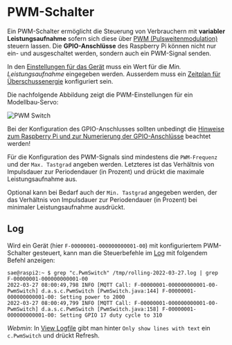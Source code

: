 # PWM-Schalter
Ein PWM-Schalter ermöglicht die Steuerung von Verbrauchern mit **variabler Leistungsaufnahme** sofern sich diese über [PWM (Pulsweitenmodulation)](https://de.wikipedia.org/wiki/Pulsdauermodulation) steuern lassen. Die **GPIO-Anschlüsse** des Raspberry Pi können nicht nur ein- und ausgeschaltet werden, sondern auch ein PWM-Signal senden.

In den [Einstellungen für das Gerät](Appliance_DE.md) muss ein Wert für die *Min. Leistungsaufnahme* eingegeben werden. Ausserdem muss ein [Zeitplan für Überschussenergie](Schedules_DE.md) konfiguriert sein.

Die nachfolgende Abbildung zeigt die PWM-Einstellungen für ein Modellbau-Servo:

![PWM Switch](../pics/fe/PwmSwitch.png)

Bei der Konfiguration des GPIO-Anschlusses sollten unbedingt die [Hinweise zum Raspberry Pi und zur Numerierung der GPIO-Anschlüsse](Raspberry_DE.md) beachtet werden!

Für die Konfiguration des PWM-Signals sind mindestens die `PWM-Frequenz` und der `Max. Tastgrad` angeben werden. Letzteres ist das Verhältnis von Impulsdauer zur Periodendauer (in Prozent) und drückt die maximale Leistungsaufnahme aus. 

Optional kann bei Bedarf auch der `Min. Tastgrad` angegeben werden, der das Verhältnis von Impulsdauer zur Periodendauer (in Prozent) bei minimaler Leistungsaufnahme ausdrückt.

## Log
Wird ein Gerät (hier `F-00000001-000000000001-00`) mit konfiguriertem PWM-Schalter gesteuert, kann man die Steuerbefehle im [Log](Logging_DE.md) mit folgendem Befehl anzeigen:

```console
sae@raspi2:~ $ grep "c.PwmSwitch" /tmp/rolling-2022-03-27.log | grep F-00000001-000000000001-00
2022-03-27 08:00:49,798 INFO [MQTT Call: F-00000001-000000000001-00-PwmSwitch] d.a.s.c.PwmSwitch [PwmSwitch.java:144] F-00000001-000000000001-00: Setting power to 2000
2022-03-27 08:00:49,799 INFO [MQTT Call: F-00000001-000000000001-00-PwmSwitch] d.a.s.c.PwmSwitch [PwmSwitch.java:158] F-00000001-000000000001-00: Setting GPIO 17 duty cycle to 310
```

*Webmin*: In [View Logfile](Logging_DE.md#user-content-webmin-logs) gibt man hinter `Only show lines with text` ein `c.PwmSwitch` und drückt Refresh.